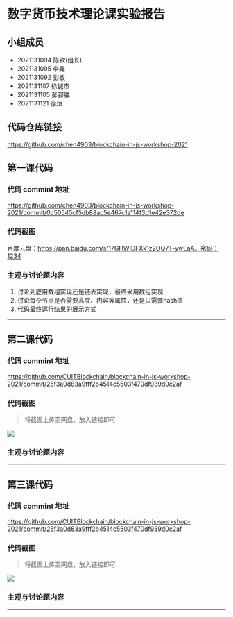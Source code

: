 # 数字货币技术理论课实验报告

## 小组成员

- 2021131094 陈钦(组长)
- 2021131095 李鑫
- 2021131092 彭敏
- 2021131107 徐诚杰
- 2021131105 彭郅崴
- 2021131121 徐烜


## 代码仓库链接

https://github.com/chen4903/blockchain-in-js-workshop-2021



## 第一课代码


### 代码 commint 地址

https://github.com/chen4903/blockchain-in-js-workshop-2021/commit/0c50545cf5db88ac5e467c1a114f3d1e42e372de


### 代码截图

百度云盘：https://pan.baidu.com/s/17GHWIDFXk1z2OQ7T-ywEaA。密码：1234


### 主观与讨论题内容

1. 讨论到底用数组实现还是链表实现，最终采用数组实现
2. 讨论每个节点是否需要高度、内容等属性，还是只需要hash值
3. 代码最终运行结果的展示方式

---



## 第二课代码


### 代码 commint 地址

https://github.com/CUITBlockchain/blockchain-in-js-workshop-2021/commit/25f3a0d83a9fff2b4514c5503f470df939d0c2af


### 代码截图

> 将截图上传至网盘，放入链接即可

![](链接)


### 主观与讨论题内容

---


## 第三课代码


### 代码 commint 地址

https://github.com/CUITBlockchain/blockchain-in-js-workshop-2021/commit/25f3a0d83a9fff2b4514c5503f470df939d0c2af


### 代码截图

> 将截图上传至网盘，放入链接即可

![](链接)


### 主观与讨论题内容



---